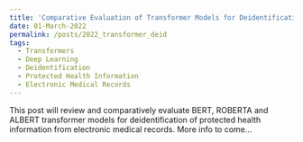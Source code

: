 ```yaml
---
title: 'Comparative Evaluation of Transformer Models for Deidentification of Protected Health Information from Primary Care Electronic Medical Records'
date: 01-March-2022
permalink: /posts/2022_transformer_deid
tags:
  - Transformers
  - Deep Learning
  - Deidentification
  - Protected Health Information
  - Electronic Medical Records
---
```


This post will review and comparatively evaluate BERT, ROBERTA and ALBERT transformer models for deidentification of protected health information from electronic medical records. More info to come...

